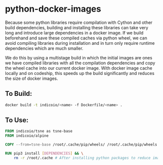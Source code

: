 # python-docker-images

Because some python libraries require compilation with Cython and other build dependencies, building and installing these libraries can take very long and introduce large dependencies in a docker image. If we build beforehand and save these compiled caches via python wheel, we can avoid compiling libraries during installation and in turn only require runtime dependencies which are much smaller.

We do this by using a multistage build in which the initial images are ones we have compiled libraries with all the compilation dependencies and copy the wheel cache into our current docker image. With docker image cache locally and on codeship, this speeds up the build significantly and reduces the size of docker images.

## To Build:

```bash
docker build -t indicoio/<name> -f Dockerfile/<name> .
```

## To Use:

```Dockerfile
FROM indicoio/tsne as tsne-base
FROM indicoio/alpine

COPY --from=tsne-base /root/.cache/pip/wheels/ /root/.cache/pip/wheels

RUN pip3 install [DEPENDENCIES] && \
    rm -r /root/.cache # After installing python packages to reduce image size.
```
